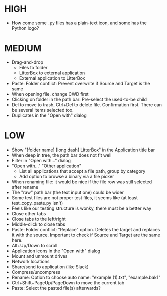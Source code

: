 # HIGH

* How come some `.py` files has a plain-text icon, and some has the Python logo?

# MEDIUM

* Drag-and-drop
  * Files to folder
  * LitterBox to external application
  * External application to LitterBox
* Paste: Folder conflict: Prevent overwrite if Source and Target is the same
* When opening file, change CWD first
* Clicking on folder in the path bar: Pre-select the used-to-be child
* Del to move to trash, Ctrl+Del to delete file. Confirmation first. There can be several items selected too.
* Duplicates in the "Open with" dialog

# LOW

* Show "[folder name] [long dash] LitterBox" in the Application title bar
* When deep in tree, the path bar does not fit well
* Filter in "Open with..." dialog
* "Open with..." "Other application"
  * List all applications that accept a file path, group by category
  * Add option to browse a binary via a file picker
* When renaming file: it would be nice if the file row was still selected after rename
* The "raw" path bar (the text input one) could be wider
* Some test files are not proper test files, it seems like (at least test_copy_paste.py isn't)
* Feels like our testing structure is wonky, there must be a better way
* Close other tabs
* Close tabs to the left/right
* Middle-click to close tabs
* Paste: Folder conflict: "Replace" option. Deletes the target and replaces it with the source. Important to check if Source and Target are the same here.
* Alt+Up/Down to scroll
* Application icons in the "Open with" dialog
* Mount and unmount drives
* Network locations
* Share/send to application (like Slack)
* Compress/uncompress
* Rename: Option to choose auto name: "example (1).txt", "example.bak1"
* Ctrl+Shift+PageUp/PageDown to move the current tab
* Paste: Select the pasted file(s) afterwards?

